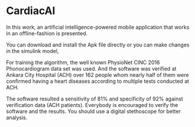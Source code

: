 # CardiacAI

In this work, an artificial intelligence-powered mobile application that works in an offline-fashion is presented. 

You can download and install the Apk file directly or you can make changes in the simulink model, 

For training the algorithm, the well known PhysioNet CINC 2016 Phonocardiogram data set was used. And the software was verified at Ankara City Hospital (ACH) over 162 people whom nearly half of them were confirmed having a heart diseases according to multiple tests conducted at ACH. 

The software resulted a sensitivity of 81% and specificity of 92% against verification data (ACH patients).
Everybody is encouraged to verify the software and the results. You should use a digital stethoscope for better analysis.
